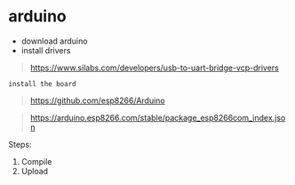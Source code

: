 # arduino

- download arduino
- install drivers

> https://www.silabs.com/developers/usb-to-uart-bridge-vcp-drivers

`install the board`

> https://github.com/esp8266/Arduino

> https://arduino.esp8266.com/stable/package_esp8266com_index.json

Steps:

1. Compile
2. Upload

